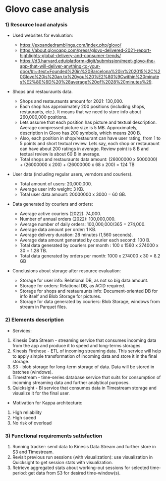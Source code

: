 # Glovo case analysis

### 1) Resource load analysis

- Used websites for evaluation:
  - <https://expandedramblings.com/index.php/glovo/>
  - <https://about.glovoapp.com/press/glovo-delivered-2021-report-highlights-global-delivery-and-consumer-trends/>
  - <https://d3.harvard.edu/platform-digit/submission/meet-glovo-the-app-that-will-deliver-anything-to-your-door/#:~:text=Founded%20in%20Barcelona%20in%202015%2C%20Glovo%20is%20an,to%20you%20%E2%80%9Cwithin%20minutes%E2%80%9D%20%28average%20of%2028%20minutes%29>.

- Shops and restauraunts data.
  - Shops and restauraunts amount for 2021: 130,000.
  - Each shop has approximately 200 positions (including shops, restaurants, etc.). It means that we need to store info about 260,000,000 positions.
  - Lets assume that each position has picture and textual description. Average compressed picture size is 5 MB. Approximately, description in Glovo has 200 symbols, which means 200 B.
  - Also, each position in shop/restaurant can have user rating, from 1 to 5 points and short textual review. Lets say, each shop or restauraunt can have about 200 ratings in average. Review point is 8 B and textual review is about 60 B in average.
  - Total shops and restauraunts data amount: (26000000 x 5000000) + (26000000 x 200) + (26000000 x 68 x 200) = 124 TB

- User data (including regular users, verndors and couriers).
  - Total amount of users: 20,000,000.
  - Average user info weight: 3 KB.
  - Total user data amount: 20000000 x 3000 = 60 GB.

- Data generated by couriers and orders:
  - Average active couriers (2022): 74,000.
  - Number of annual orders (2022): 100,000,000.
  - Average number of daily orders: 100,000,000/365 = 274,000.
  - Average data amount per order: 1 KB.
  - Average delivery duration: 28 minutes (1,560 seconds).
  - Average data amount generated by courier each second: 100 B.
  - Total data generated by couriers per month : 100 x 1560 x 274000 x 30 = 1.28 TB.
  - Total data generated by orders per month: 1000 x 274000 x 30 = 8.2 GB

- Conclusions about storage after resource evaluation:
  - Storage for user info: Relational DB, as not so big data amount.
  - Storage for orders: Relational DB, as ACID required.
  - Storage for shops and restauraunts info: Document-oriented DB for info itself and Blob Storage for pictures.
  - Storage for data generated by couriers: Blob Storage, windows from stream in Parquet files.

### 2) Elements description

- Services:

1. Kinesis Data Stream - streaming service that consumes incoming data from the app and produce it to speed and long-terms storages.
2. Kinesis Firehose - ETL of incoming streaming data. This service will help to apply simple transformation of incoming data and store it in the final storage.
3. S3 - blob storage for long-term storage of data. Data will be stored in batches (windows).
4. Timestream - time-series database service that suits for consumption of incoming streaming data and further analytical purposes.
5. Quicksight - BI service that consumes data in Timestream storage and visualize it for the final user.

- Motivation for Kappa architecture:

1. High reliability
2. High speed
3. No risk of overload

### 3) Functional requirements satisfaction

1. Running tracker: send data to Kinesis Data Stream and further store in S3 and Timestream.
2. Revisit previous run sessions (with visualization): use visualization in Quicksight to get session stats with visualization.
3. Retrieve aggregated stats about working-out sessions for selected time-period: get data from S3 for desired time-window(s).
